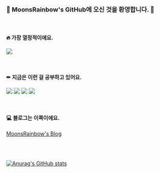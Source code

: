 <h3><p>👋 MoonsRainbow's GitHub에 오신 것을 환영합니다. 🎉</p></h3>

<br>
<h4><p>🔥 가장 열정적이에요.</p></h4>

![](https://img.shields.io/badge/Python-3.x-blue)

<br>
<h4><p>✏ 지금은 이런 걸 공부하고 있어요.</p></h4>

![](https://img.shields.io/badge/-Stastics-yellow) ![](https://img.shields.io/badge/-ML-red) ![](https://img.shields.io/badge/-DL-green) ![](https://img.shields.io/badge/-Visualizing-orange)

<br>
<h4><p>💻 블로그는 이쪽이에요.</p></h4>

[MoonsRainbow's Blog](https://moons-rainbow.tistory.com/)

<br><br>

[![Anurag's GitHub stats](https://github-readme-stats.vercel.app/api?username=MoonsRainbow&show_icons=true&theme=radical)](https://github.com/anuraghazra/github-readme-stats)
